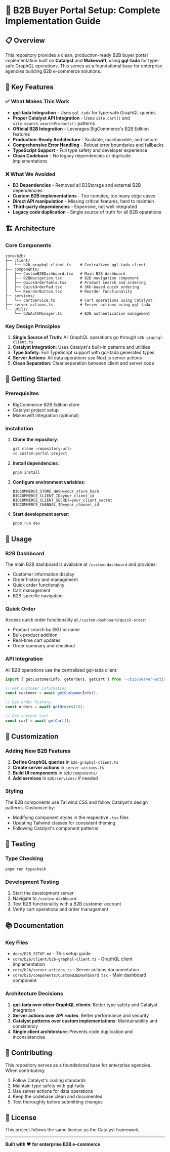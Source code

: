 # 🏢 B2B Buyer Portal Setup: Complete Implementation Guide

## 📋 **Overview**

This repository provides a clean, production-ready B2B buyer portal implementation built on **Catalyst** and **Makeswift**, using **gql-tada** for type-safe GraphQL operations. This serves as a foundational base for enterprise agencies building B2B e-commerce solutions.

## 🎯 **Key Features**

### ✅ **What Makes This Work**
- **gql-tada Integration** - Uses `gql.tada` for type-safe GraphQL queries
- **Proper Catalyst API Integration** - Uses `site.cart()` and `site.search.searchProducts()` patterns
- **Official B2B Integration** - Leverages BigCommerce's B2B Edition features
- **Production-Ready Architecture** - Scalable, maintainable, and secure
- **Comprehensive Error Handling** - Robust error boundaries and fallbacks
- **TypeScript Support** - Full type safety and developer experience
- **Clean Codebase** - No legacy dependencies or duplicate implementations

### ❌ **What We Avoided**
- **B3 Dependencies** - Removed all B3Storage and external B2B dependencies
- **Custom B2B implementations** - Too complex, too many edge cases
- **Direct API manipulation** - Missing critical features, hard to maintain
- **Third-party dependencies** - Expensive, not well integrated
- **Legacy code duplication** - Single source of truth for all B2B operations

## 🏗️ **Architecture**

### **Core Components**

```
core/b2b/
├── client/
│   └── b2b-graphql-client.ts    # Centralized gql-tada client
├── components/
│   ├── CustomB2BDashboard.tsx   # Main B2B dashboard
│   ├── B2BNavigation.tsx        # B2B navigation component
│   ├── QuickOrderTable.tsx      # Product search and ordering
│   ├── QuickOrderPad.tsx        # SKU-based quick ordering
│   └── ReorderButton.tsx        # Reorder functionality
├── services/
│   └── cartService.ts           # Cart operations using Catalyst
├── server-actions.ts            # Server actions using gql-tada
└── utils/
    └── b2bAuthManager.ts        # B2B authentication management
```

### **Key Design Principles**

1. **Single Source of Truth**: All GraphQL operations go through `b2b-graphql-client.ts`
2. **Catalyst Integration**: Uses Catalyst's built-in patterns and utilities
3. **Type Safety**: Full TypeScript support with gql-tada generated types
4. **Server Actions**: All data operations use Next.js server actions
5. **Clean Separation**: Clear separation between client and server code

## 🚀 **Getting Started**

### **Prerequisites**
- BigCommerce B2B Edition store
- Catalyst project setup
- Makeswift integration (optional)

### **Installation**

1. **Clone the repository**:
   ```bash
   git clone <repository-url>
   cd custom-portal-project
   ```

2. **Install dependencies**:
   ```bash
   pnpm install
   ```

3. **Configure environment variables**:
   ```env
   BIGCOMMERCE_STORE_HASH=your_store_hash
   BIGCOMMERCE_CLIENT_ID=your_client_id
   BIGCOMMERCE_CLIENT_SECRET=your_client_secret
   BIGCOMMERCE_CHANNEL_ID=your_channel_id
   ```

4. **Start development server**:
   ```bash
   pnpm run dev
   ```

## 📖 **Usage**

### **B2B Dashboard**

The main B2B dashboard is available at `/custom-dashboard` and provides:

- Customer information display
- Order history and management
- Quick order functionality
- Cart management
- B2B-specific navigation

### **Quick Order**

Access quick order functionality at `/custom-dashboard/quick-order`:

- Product search by SKU or name
- Bulk product addition
- Real-time cart updates
- Order summary and checkout

### **API Integration**

All B2B operations use the centralized gql-tada client:

```typescript
import { getCustomerInfo, getOrders, getCart } from '~/b2b/server-actions';

// Get customer information
const customer = await getCustomerInfo();

// Get order history
const orders = await getOrders(10);

// Get current cart
const cart = await getCart();
```

## 🔧 **Customization**

### **Adding New B2B Features**

1. **Define GraphQL queries** in `b2b-graphql-client.ts`
2. **Create server actions** in `server-actions.ts`
3. **Build UI components** in `b2b/components/`
4. **Add services** in `b2b/services/` if needed

### **Styling**

The B2B components use Tailwind CSS and follow Catalyst's design patterns. Customize by:

- Modifying component styles in the respective `.tsx` files
- Updating Tailwind classes for consistent theming
- Following Catalyst's component patterns

## 🧪 **Testing**

### **Type Checking**
```bash
pnpm run typecheck
```

### **Development Testing**
1. Start the development server
2. Navigate to `/custom-dashboard`
3. Test B2B functionality with a B2B customer account
4. Verify cart operations and order management

## 📚 **Documentation**

### **Key Files**

- `docs/B2B_SETUP.md` - This setup guide
- `core/b2b/client/b2b-graphql-client.ts` - GraphQL client implementation
- `core/b2b/server-actions.ts` - Server actions documentation
- `core/b2b/components/CustomB2BDashboard.tsx` - Main dashboard component

### **Architecture Decisions**

1. **gql-tada over other GraphQL clients**: Better type safety and Catalyst integration
2. **Server actions over API routes**: Better performance and security
3. **Catalyst patterns over custom implementations**: Maintainability and consistency
4. **Single client architecture**: Prevents code duplication and inconsistencies

## 🤝 **Contributing**

This repository serves as a foundational base for enterprise agencies. When contributing:

1. Follow Catalyst's coding standards
2. Maintain type safety with gql-tada
3. Use server actions for data operations
4. Keep the codebase clean and documented
5. Test thoroughly before submitting changes

## 📄 **License**

This project follows the same license as the Catalyst framework.

---

**Built with ❤️ for enterprise B2B e-commerce** 